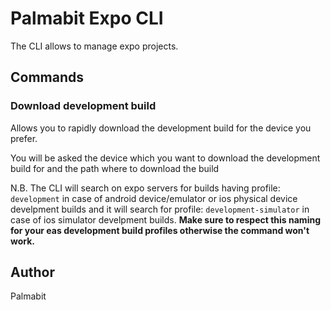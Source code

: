 # Palmabit Expo CLI

The CLI allows to manage expo projects.

## Commands

### Download development build

Allows you to rapidly download the development build for the device you prefer.

You will be asked the device which you want to download the development build for and the path where to download the build

N.B. The CLI will search on expo servers for builds having profile: `development` in case of android device/emulator or ios physical device develpment builds and it will search for profile: `development-simulator` in case of ios simulator develpment builds.
**Make sure to respect this naming for your eas development build profiles otherwise the command won't work.**

## Author

Palmabit
